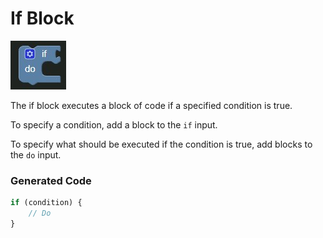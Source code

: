 # If Block

![If Block](../../images/if.jpg)

The if block executes a block of code if a specified condition is true.

To specify a condition, add a block to the `if` input.

To specify what should be executed if the condition is true, add blocks to the `do` input.

### Generated Code

```js
if (condition) {
	// Do
}
```